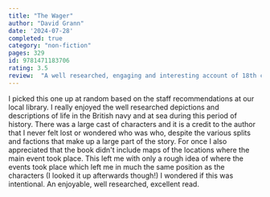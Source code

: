 ```yaml
---
title: "The Wager"
author: "David Grann"
date: '2024-07-28'
completed: true
category: "non-fiction"
pages: 329
id: 9781471183706
rating: 3.5
review:  "A well researched, engaging and interesting account of 18th century ships, shipwrecks, mutiny and murder."
---
```

I picked this one up at random based on the staff recommendations at our local library. I really enjoyed the well researched depictions and descriptions of life in the British navy and at sea during this period of history. There was a large cast of characters and it is a credit to the author that I never felt lost or wondered who was who, despite the various splits and factions that make up a large part of the story. For once I also appreciated that the book didn't include maps of the locations where the main event took place. This left me with only a rough idea of where the events took place which left me in much the same position as the characters (I looked it up afterwards though!) I wondered if this was intentional. An enjoyable, well researched, excellent read.
